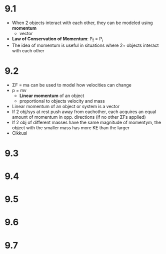 # 9.1
- When 2 objects interact with each other, they can be modeled using **momentum**
	- vector
- **Law of Conservation of Momentum**: P<sub>f</sub> = P<sub>i</sub>
- The idea of momentum is useful in situations where 2+ objects interact with each other
# 9.2
- ΣF = ma can be used to model how velocities can change
- p = mv
	- **Linear momentum** of an object
	- proportional to objects velocity and mass
- Linear momentum of an object or system is a vector
- If 2 obj/sys at rest push away from eachother, each acquires an equal amount of momentum in opp. directions (if no other ΣFs applied)
- If 2 obj of different masses have the same magnitude of momentym, the object with the smaller mass has more KE than the larger
- Cikkusi
# 9.3
# 9.4
# 9.5
# 9.6
# 9.7